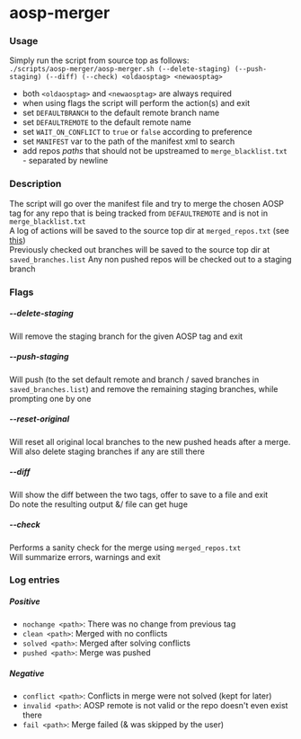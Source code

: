 # aosp-merger

### Usage
Simply run the script from source top as follows:  
`./scripts/aosp-merger/aosp-merger.sh (--delete-staging) (--push-staging) (--diff) (--check) <oldaosptag> <newaosptag>`  

* both `<oldaosptag>` and `<newaosptag>` are always required
* when using flags the script will perform the action(s) and exit
* set `DEFAULTBRANCH` to the default remote branch name
* set `DEFAULTREMOTE` to the default remote name
* set `WAIT_ON_CONFLICT` to `true` or `false` according to preference
* set `MANIFEST` var to the path of the manifest xml to search
* add repos *paths* that should not be upstreamed to `merge_blacklist.txt` -
separated by newline

### Description
The script will go over the manifest file and try to merge the chosen AOSP tag for
any repo that is being tracked from `DEFAULTREMOTE` and is not in `merge_blacklist.txt`  
A log of actions will be saved to the source top dir at `merged_repos.txt` (see [this](#log-entries))  
Previously checked out branches will be saved to the source top dir at `saved_branches.list`
Any non pushed repos will be checked out to a staging branch

### Flags
##### --delete-staging
Will remove the staging branch for the given AOSP tag and exit
##### --push-staging
Will push (to the set default remote and branch / saved branches in `saved_branches.list`) and remove the remaining staging branches, while prompting one by one
##### --reset-original
Will reset all original local branches to the new pushed heads after a merge.  
Will also delete staging branches if any are still there
##### --diff
Will show the diff between the two tags, offer to save to a file and exit  
Do note the resulting output &/ file can get huge
##### --check
Performs a sanity check for the merge using `merged_repos.txt`  
Will summarize errors, warnings and exit

### Log entries
##### Positive
* `nochange <path>`: There was no change from previous tag
* `clean <path>`: Merged with no conflicts
* `solved <path>`: Merged after solving conflicts
* `pushed <path>`: Merge was pushed

##### Negative
* `conflict <path>`: Conflicts in merge were not solved (kept for later)
* `invalid <path>`: AOSP remote is not valid or the repo doesn't even exist there
* `fail <path>`: Merge failed (& was skipped by the user)
